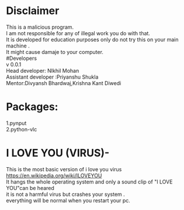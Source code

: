 # Disclaimer  
This is a malicious program.   
I am not responsible for any of illegal work you do with that.  
It is developed for education purposes only do not try this on your main machine .  
It might cause damaje to your computer.    
#Developers  
v 0.0.1  
Head developer: NIkhil Mohan  
Assistant developer :Priyanshu Shukla  
Mentor:Divyansh Bhardwaj,Krishna Kant Diwedi  
# Packages:    
1.pynput  
2.python-vlc  
# I LOVE YOU (VIRUS)-
This is the most basic version of i love you virus https://en.wikipedia.org/wiki/ILOVEYOU  
It hangs the whole operating system and only a sound clip of "I LOVE YOU"can be heared  
it is not a harmful virus but crashes your system .    
everything will be normal when you restart your pc. 
